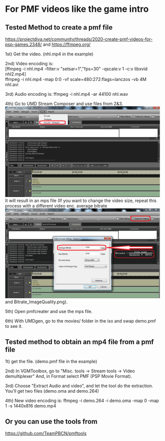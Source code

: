 # For PMF videos like the game intro

## Tested Method to create a pmf file 
https://projectdiva.net/community/threads/2020-create-pmf-videos-for-psp-games.2348/ and https://ffmpeg.org/

1st) Get the video. (nhl.mp4 in the example)

2nd) Video encoding is:\
[ffmpeg -i nhl.mp4 -filter:v "setsar=1","fps=30" -qscale:v 1 -c:v libxvid nhl2.mp4]\
ffmpeg -i nhl.mp4 -map 0:0 -vf scale=480:272:flags=lanczos -vb 4M nhl.avi

3rd) Audio encoding is:
ffmpeg -i nhl.mp4 -ar 44100 nhl.wav

4th) Go to UMD Stream Composer and use files from 2&3. ![Run > Encode + Multiplex](https://github.com/Bunkai9448/NHL-07_public/blob/main/Video-pmf/UMDStreamComposer.png) It will result in an mps file (If you want to change the video size, repeat this process with a different video enc. average bitrate ![UMD composer bitrate](https://github.com/Bunkai9448/NHL-07_public/blob/main/Video-pmf/UMDStreamComposer_Bitrate2.png) and Bitrate_ImageQuality.png).

5th) Open pmfcreater and use the mps file.

6th) With UMDgen, go to the movies/ folder in the iso and swap demo.pmf to see it.

## Tested method to obtain an mp4 file from a pmf file

1t) get the file. (demo.pmf file in the example)

2nd) In VGMToolbox, go to "Misc. tools -> Stream tools -> Video demultiplexer"
And, in Format select PMF (PSP Movie Format). 

3rd) Choose "Extract Audio and video", and let the tool do the extraction.
You'll get two files (demo.oma and demo.264)

4th) New video encoding is:
ffmpeg -i demo.264 -i demo.oma -map 0 -map 1 -s 1440x816 demo.mp4


## Or you can use the tools from

https://github.com/TeamPBCN/pmftools

